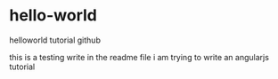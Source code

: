 # hello-world
helloworld tutorial github

this is a testing write in the readme file
i am trying to write an angularjs tutorial
